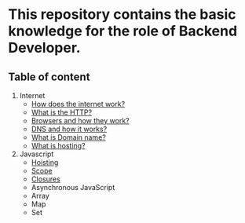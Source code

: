 # This repository contains the basic knowledge for the role of Backend Developer.

## Table of content
1. Internet
   - [How does the internet work?](./internet/how-does-the-internet-work.md)
   - [What is the HTTP?](./internet/what-is-the-http.md)
   - [Browsers and how they work?](./internet/browsers-and-how-they-work.md)
   - [DNS and how it works?](./internet/dns-and-how-it-works.md)
   - [What is Domain name?](./internet/what-is-domain-name.md)
   - [What is hosting?](./internet/what-is-hosting.md)
2. Javascript
   - [Hoisting](./javascript/hoisting.md)
   - [Scope](./javascript/scope.md)
   - [Closures](./javascript/closure.md)
   - Asynchronous JavaScript
   - Array
   - Map
   - Set